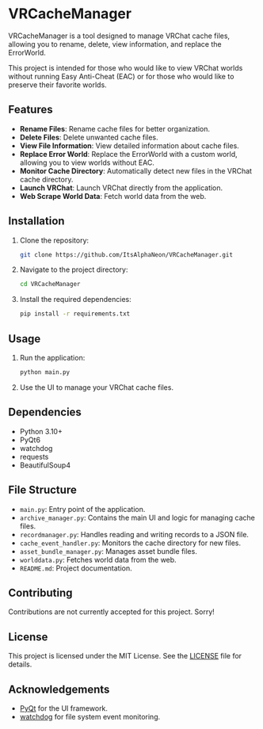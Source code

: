 # VRCacheManager

VRCacheManager is a tool designed to manage VRChat cache files, allowing you to rename, delete, view information, and replace the ErrorWorld. 

This project is intended for those who would like to view VRChat worlds without running Easy Anti-Cheat (EAC) or for those who would like to preserve their favorite worlds.

## Features

- **Rename Files**: Rename cache files for better organization.
- **Delete Files**: Delete unwanted cache files.
- **View File Information**: View detailed information about cache files.
- **Replace Error World**: Replace the ErrorWorld with a custom world, allowing you to view worlds without EAC.
- **Monitor Cache Directory**: Automatically detect new files in the VRChat cache directory.
- **Launch VRChat**: Launch VRChat directly from the application.
- **Web Scrape World Data**: Fetch world data from the web.

## Installation

1. Clone the repository:
    ```sh
    git clone https://github.com/ItsAlphaNeon/VRCacheManager.git
    ```
2. Navigate to the project directory:
    ```sh
    cd VRCacheManager
    ```
3. Install the required dependencies:
    ```sh
    pip install -r requirements.txt
    ```

## Usage

1. Run the application:
    ```sh
    python main.py
    ```
2. Use the UI to manage your VRChat cache files.

## Dependencies

- Python 3.10+
- PyQt6
- watchdog
- requests
- BeautifulSoup4

## File Structure

- `main.py`: Entry point of the application.
- `archive_manager.py`: Contains the main UI and logic for managing cache files.
- `recordmanager.py`: Handles reading and writing records to a JSON file.
- `cache_event_handler.py`: Monitors the cache directory for new files.
- `asset_bundle_manager.py`: Manages asset bundle files.
- `worlddata.py`: Fetches world data from the web.
- `README.md`: Project documentation.

## Contributing

Contributions are not currently accepted for this project. Sorry!

## License

This project is licensed under the MIT License. See the [LICENSE](LICENSE) file for details.

## Acknowledgements

- [PyQt](https://riverbankcomputing.com/software/pyqt/intro) for the UI framework.
- [watchdog](https://github.com/gorakhargosh/watchdog) for file system event monitoring.
